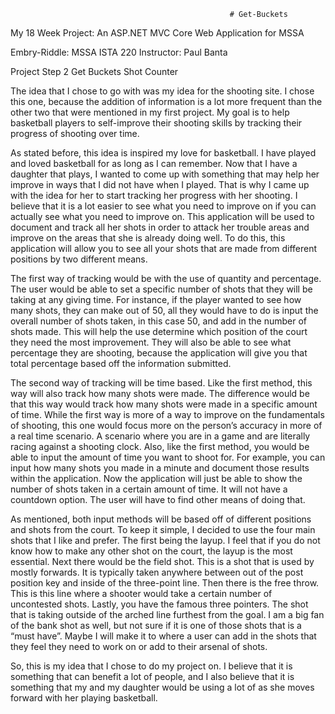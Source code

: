                                                      # Get-Buckets
My 18 Week Project: An ASP.NET MVC Core Web Application for MSSA


Embry-Riddle: MSSA
ISTA 220
Instructor: Paul Banta

Project Step 2
Get Buckets Shot Counter


The idea that I chose to go with was my idea for the shooting site. I chose this one, because the addition of information is a lot more frequent than the other two that were mentioned in my first project. My goal is to help basketball players to self-improve their shooting skills by tracking their progress of shooting over time.

As stated before, this idea is inspired my love for basketball. I have played and loved basketball for as long as I can remember. Now that I have a daughter that plays, I wanted to come up with something that may help her improve in ways that I did not have when I played. That is why I came up with the idea for her to start tracking her progress with her shooting. I believe that it is a lot easier to see what you need to improve on if you can actually see what you need to improve on. This application will be used to document and track all her shots in order to attack her trouble areas and improve on the areas that she is already doing well. To do this, this application will allow you to see all your shots that are made from different positions by two different means.

The first way of tracking would be with the use of quantity and percentage. The user would be able to set a specific number of shots that they will be taking at any giving time. For instance, if the player wanted to see how many shots, they can make out of 50, all they would have to do is input the overall number of shots taken, in this case 50, and add in the number of shots made. This will help the use determine which position of the court they need the most improvement. They will also be able to see what percentage they are shooting, because the application will give you that total percentage based off the information submitted.

The second way of tracking will be time based. Like the first method, this way will also track how many shots were made. The difference would be that this way would track how many shots were made in a specific amount of time. While the first way is more of a way to improve on the fundamentals of shooting, this one would focus more on the person’s accuracy in more of a real time scenario. A scenario where you are in a game and are literally racing against a shooting clock. Also, like the first method, you would be able to input the amount of time you want to shoot for. For example, you can input how many shots you made in a minute and document those results within the application. Now the application will just be able to show the number of shots taken in a certain amount of time. It will not have a countdown option. The user will have to find other means of doing that. 

As mentioned, both input methods will be based off of different positions and shots from the court. To keep it simple, I decided to use the four main shots that I like and prefer. The first being the layup. I feel that if you do not know how to make any other shot on the court, the layup is the most essential. Next there would be the field shot. This is a shot that is used by mostly forwards. It is typically taken anywhere between out of the post position key and inside of the three-point line. Then there is the free throw. This is this line where a shooter would take a certain number of uncontested shots. Lastly, you have the famous three pointers. The shot that is taking outside of the arched line furthest from the goal. I am a big fan of the bank shot as well, but not sure if it is one of those shots that is a “must have”. Maybe I will make it to where a user can add in the shots that they feel they need to work on or add to their arsenal of shots.

So, this is my idea that I chose to do my project on. I believe that it is something that can benefit a lot of people, and I also believe that it is something that my and my daughter would be using a lot of as she moves forward with her playing basketball.  

